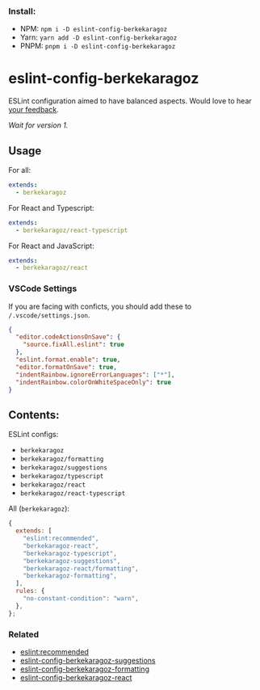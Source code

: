 ### Install:

- NPM: `npm i -D eslint-config-berkekaragoz`
- Yarn: `yarn add -D eslint-config-berkekaragoz`
- PNPM: `pnpm i -D eslint-config-berkekaragoz`

# eslint-config-berkekaragoz

ESLint configuration aimed to have balanced aspects. Would love to hear [your feedback](https://github.com/BerkeKaragoz/eslint-config/issues/new?assignees=&labels=feedback&template=feedback.md&title=).

_Wait for version 1._

## Usage

For all:

```yaml
extends:
  - berkekaragoz
```

For React and Typescript:

```yaml
extends:
  - berkekaragoz/react-typescript
```

For React and JavaScript:

```yaml
extends:
  - berkekaragoz/react
```

### VSCode Settings

If you are facing with conficts, you should add these to `/.vscode/settings.json`.

```json
{
  "editor.codeActionsOnSave": {
    "source.fixAll.eslint": true
  },
  "eslint.format.enable": true,
  "editor.formatOnSave": true,
  "indentRainbow.ignoreErrorLanguages": ["*"],
  "indentRainbow.colorOnWhiteSpaceOnly": true
}
```

## Contents:

ESLint configs:

- `berkekaragoz`
- `berkekaragoz/formatting`
- `berkekaragoz/suggestions`
- `berkekaragoz/typescript`
- `berkekaragoz/react`
- `berkekaragoz/react-typescript`

All (`berkekaragoz`):

```js
{
  extends: [
    "eslint:recommended",
    "berkekaragoz-react",
    "berkekaragoz-typescript",
    "berkekaragoz-suggestions",
    "berkekaragoz-react/formatting",
    "berkekaragoz-formatting",
  ],
  rules: {
    "no-constant-condition": "warn",
  },
};
```

### Related

- [eslint:recommended](https://github.com/eslint/eslint/blob/main/conf/eslint-recommended.js)
- [eslint-config-berkekaragoz-suggestions](https://www.npmjs.com/package/eslint-config-berkekaragoz-suggestions)
- [eslint-config-berkekaragoz-formatting](https://www.npmjs.com/package/eslint-config-berkekaragoz-formatting)
- [eslint-config-berkekaragoz-react](https://www.npmjs.com/package/eslint-config-berkekaragoz-react)
